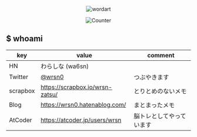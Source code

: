 <div align="center">

![wordart](https://user-images.githubusercontent.com/80813649/120211096-80048080-c26b-11eb-98a5-467c4af02fb2.png)
 
![Counter](https://profile-counter.glitch.me/wrsn0/count.svg)

</div>
  
## $ whoami

|key|value|comment|
|---|-----|-------|
|HN|わらしな (wa6sn)||
|Twitter|[@wrsn0](https://twitter.com/wrsn0)|つぶやきます|
|scrapbox|https://scrapbox.io/wrsn-zatsu/|とりとめのないメモ|
|Blog|https://wrsn0.hatenablog.com/|まとまったメモ|
|AtCoder|https://atcoder.jp/users/wrsn|脳トレとしてやっています|
